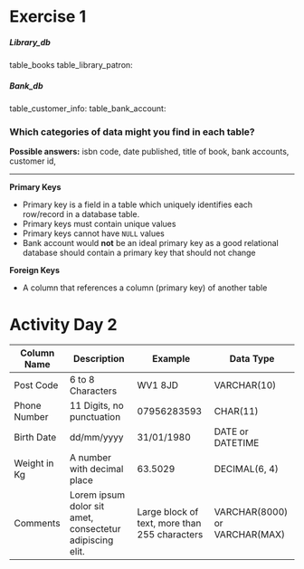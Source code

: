 # Exercise 1

##### Library_db
table_books
table_library_patron:

##### Bank_db
table_customer_info:
table_bank_account:

### Which categories of data might you find in each table? 

**Possible answers:** isbn code, date published, title of book, bank accounts, customer id, 

---
**Primary Keys**
- Primary key is a field in a table which uniquely identifies each row/record in a database table.
- Primary keys must contain unique values
- Primary keys cannot have `NULL` values
- Bank account would **not** be an ideal primary key as a good relational database should contain a primary key that should not change  

**Foreign Keys**
- A column that references a column (primary key)
of another table


# Activity Day 2 
Column Name | Description | Example | Data Type 
----------------| ------------|------------ |------------
Post Code | 6 to 8 Characters| WV1 8JD | VARCHAR(10)
Phone Number | 11 Digits, no punctuation| 07956283593 | CHAR(11)
Birth Date | dd/mm/yyyy | 31/01/1980 | DATE or DATETIME
Weight in Kg | A number with decimal place | 63.5029 | DECIMAL(6, 4)
Comments |Lorem ipsum dolor sit amet, consectetur adipiscing elit.| Large block of text, more than 255 characters | VARCHAR(8000) or VARCHAR(MAX)
